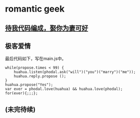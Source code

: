 # romantic geek

## [待我代码编成，娶你为妻可好](http://www.xuntayizhan.com/person/ji-ke-ai-qing-zhi-er-shi-dai-wo-dai-ma-bian-cheng-qu-ni-wei-qi-ke-hao-wan/)

## 极客爱情

最后代码如下，写在main.js中。

    while(propose.times < 99) {
        huahua.listen(phodal.ask("will")("you")("marry")("me"));
        huahua.reply.propose ();
    }
    huahua.propose("Yes");
    var ever = phodal.love(huahua) && huahua.love(phodal);
    for(ever){;;;};

## (未完待续)
